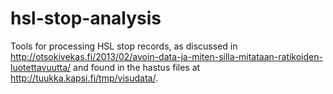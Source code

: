 hsl-stop-analysis
=================

Tools for processing HSL stop records, as discussed in
http://otsokivekas.fi/2013/02/avoin-data-ja-miten-silla-mitataan-ratikoiden-luotettavuutta/
and found in the hastus files at http://tuukka.kapsi.fi/tmp/visudata/.